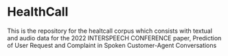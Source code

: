 # HealthCall
This is the repository for the healtcall corpus which consists with textual and audio data for the 2022 INTERSPEECH CONFERENCE paper, Prediction of User Request and Complaint in Spoken Customer-Agent Conversations
